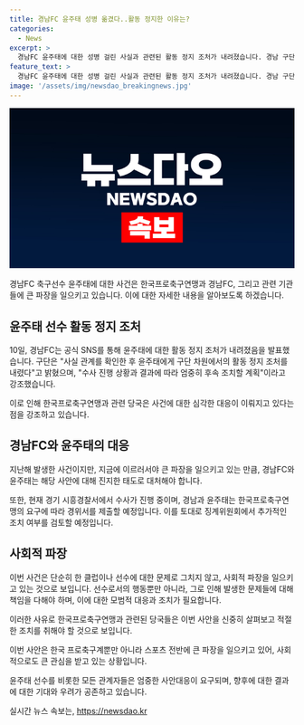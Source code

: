 ```yaml
---
title: 경남FC 윤주태 성병 옮겼다..활동 정지한 이유는?
categories:
  - News
excerpt: >
  경남FC 윤주태에 대한 성병 걸린 사실과 관련된 활동 정지 조처가 내려졌습니다. 경남 구단은 활동 정지 조처는 해당 내용이 지난해 벌어진 상황임에도 불구하고, 수사 결과에 따라 엄중한 조치를 취할 계획이라고 밝혔습니다. 윤주태는 성병 감염 사실을 알면서도 여성과 성관계를 가진 것으로 전해졌으며, 경기 시흥경찰서와 수원지검 안산지청에서 수사가 진행 중입니다. 한국프로축구연맹은 경남과 윤주태에 대한 경위서 제출을 요구하고 징계위원회에서 검토할 예정입니다. (#경남FC #사건사고 #윤주태 #성병)
feature_text: >
  경남FC 윤주태에 대한 성병 걸린 사실과 관련된 활동 정지 조처가 내려졌습니다. 경남 구단은 활동 정지 조처는 해당 내용이 지난해 벌어진 상황임에도 불구하고, 수사 결과에 따라 엄중한 조치를 취할 계획이라고 밝혔습니다. 윤주태는 성병 감염 사실을 알면서도 여성과 성관계를 가진 것으로 전해졌으며, 경기 시흥경찰서와 수원지검 안산지청에서 수사가 진행 중입니다. 한국프로축구연맹은 경남과 윤주태에 대한 경위서 제출을 요구하고 징계위원회에서 검토할 예정입니다. (#경남FC #사건사고 #윤주태 #성병)
image: '/assets/img/newsdao_breakingnews.jpg'
---
```


<p><img src="/assets/img/newsdao_breakingnews.jpg" alt="bookingtag 속보" /></p>

<p>경남FC 축구선수 윤주태에 대한 사건은 한국프로축구연맹과 경남FC, 그리고 관련 기관들에 큰 파장을 일으키고 있습니다. 이에 대한 자세한 내용을 알아보도록 하겠습니다.</p>

<h2 data-ke-size="size26">윤주태 선수 활동 정지 조처</h2>

<p>10일, 경남FC는 공식 SNS를 통해 윤주태에 대한 활동 정지 조처가 내려졌음을 발표했습니다. 구단은 "사실 관계를 확인한 후 윤주태에게 구단 차원에서의 활동 정지 조처를 내렸다"고 밝혔으며, "수사 진행 상황과 결과에 따라 엄중히 후속 조치할 계획"이라고 강조했습니다.</p>

<p>이로 인해 한국프로축구연맹과 관련 당국은 사건에 대한 심각한 대응이 이뤄지고 있다는 점을 강조하고 있습니다.</p>

<h2 data-ke-size="size26">경남FC와 윤주태의 대응</h2>

<p>지난해 발생한 사건이지만, 지금에 이르러서야 큰 파장을 일으키고 있는 만큼, 경남FC와 윤주태는 해당 사안에 대해 진지한 태도로 대처해야 합니다. </p>

<p>또한, 현재 경기 시흥경찰서에서 수사가 진행 중이며, 경남과 윤주태는 한국프로축구연맹의 요구에 따라 경위서를 제출할 예정입니다. 이를 토대로 징계위원회에서 추가적인 조치 여부를 검토할 예정입니다.</p>

<h2 data-ke-size="size26">사회적 파장</h2>

<p>이번 사건은 단순히 한 클럽이나 선수에 대한 문제로 그치지 않고, 사회적 파장을 일으키고 있는 것으로 보입니다. 선수로서의 행동뿐만 아니라, 그로 인해 발생한 문제들에 대해 책임을 다해야 하며, 이에 대한 모범적 대응과 조치가 필요합니다.</p>

<p>이러한 사유로 한국프로축구연맹과 관련된 당국들은 이번 사안을 신중히 살펴보고 적절한 조치를 취해야 할 것으로 보입니다.</p>

<p>이번 사안은 한국 프로축구계뿐만 아니라 스포츠 전반에 큰 파장을 일으키고 있어, 사회적으로도 큰 관심을 받고 있는 상황입니다.</p>

<p>윤주태 선수를 비롯한 모든 관계자들은 엄중한 사안대응이 요구되며, 향후에 대한 결과에 대한 기대와 우려가 공존하고 있습니다.</p>
실시간 뉴스 속보는, <a href="https://newsdao.kr" rel="dofollow">https://newsdao.kr</a>


